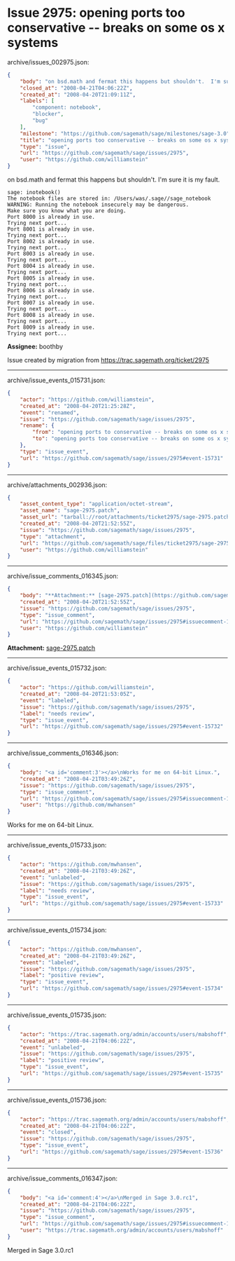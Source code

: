 # Issue 2975: opening ports too conservative -- breaks on some os x systems

archive/issues_002975.json:
```json
{
    "body": "on bsd.math and fermat this happens but shouldn't.  I'm sure it is my fault.\n\n```\nsage: inotebook()\nThe notebook files are stored in: /Users/was/.sage//sage_notebook\nWARNING: Running the notebook insecurely may be dangerous.\nMake sure you know what you are doing.\nPort 8000 is already in use.\nTrying next port...\nPort 8001 is already in use.\nTrying next port...\nPort 8002 is already in use.\nTrying next port...\nPort 8003 is already in use.\nTrying next port...\nPort 8004 is already in use.\nTrying next port...\nPort 8005 is already in use.\nTrying next port...\nPort 8006 is already in use.\nTrying next port...\nPort 8007 is already in use.\nTrying next port...\nPort 8008 is already in use.\nTrying next port...\nPort 8009 is already in use.\nTrying next port...\n```\n\n**Assignee:** boothby\n\nIssue created by migration from https://trac.sagemath.org/ticket/2975\n\n",
    "closed_at": "2008-04-21T04:06:22Z",
    "created_at": "2008-04-20T21:09:11Z",
    "labels": [
        "component: notebook",
        "blocker",
        "bug"
    ],
    "milestone": "https://github.com/sagemath/sage/milestones/sage-3.0",
    "title": "opening ports too conservative -- breaks on some os x systems",
    "type": "issue",
    "url": "https://github.com/sagemath/sage/issues/2975",
    "user": "https://github.com/williamstein"
}
```
on bsd.math and fermat this happens but shouldn't.  I'm sure it is my fault.

```
sage: inotebook()
The notebook files are stored in: /Users/was/.sage//sage_notebook
WARNING: Running the notebook insecurely may be dangerous.
Make sure you know what you are doing.
Port 8000 is already in use.
Trying next port...
Port 8001 is already in use.
Trying next port...
Port 8002 is already in use.
Trying next port...
Port 8003 is already in use.
Trying next port...
Port 8004 is already in use.
Trying next port...
Port 8005 is already in use.
Trying next port...
Port 8006 is already in use.
Trying next port...
Port 8007 is already in use.
Trying next port...
Port 8008 is already in use.
Trying next port...
Port 8009 is already in use.
Trying next port...
```

**Assignee:** boothby

Issue created by migration from https://trac.sagemath.org/ticket/2975





---

archive/issue_events_015731.json:
```json
{
    "actor": "https://github.com/williamstein",
    "created_at": "2008-04-20T21:25:28Z",
    "event": "renamed",
    "issue": "https://github.com/sagemath/sage/issues/2975",
    "rename": {
        "from": "opening ports to conservative -- breaks on some os x systems",
        "to": "opening ports too conservative -- breaks on some os x systems"
    },
    "type": "issue_event",
    "url": "https://github.com/sagemath/sage/issues/2975#event-15731"
}
```



---

archive/attachments_002936.json:
```json
{
    "asset_content_type": "application/octet-stream",
    "asset_name": "sage-2975.patch",
    "asset_url": "tarball://root/attachments/ticket2975/sage-2975.patch",
    "created_at": "2008-04-20T21:52:55Z",
    "issue": "https://github.com/sagemath/sage/issues/2975",
    "type": "attachment",
    "url": "https://github.com/sagemath/sage/files/ticket2975/sage-2975.patch",
    "user": "https://github.com/williamstein"
}
```



---

archive/issue_comments_016345.json:
```json
{
    "body": "**Attachment:** [sage-2975.patch](https://github.com/sagemath/sage/files/ticket2975/sage-2975.patch)",
    "created_at": "2008-04-20T21:52:55Z",
    "issue": "https://github.com/sagemath/sage/issues/2975",
    "type": "issue_comment",
    "url": "https://github.com/sagemath/sage/issues/2975#issuecomment-16345",
    "user": "https://github.com/williamstein"
}
```

**Attachment:** [sage-2975.patch](https://github.com/sagemath/sage/files/ticket2975/sage-2975.patch)



---

archive/issue_events_015732.json:
```json
{
    "actor": "https://github.com/williamstein",
    "created_at": "2008-04-20T21:53:05Z",
    "event": "labeled",
    "issue": "https://github.com/sagemath/sage/issues/2975",
    "label": "needs review",
    "type": "issue_event",
    "url": "https://github.com/sagemath/sage/issues/2975#event-15732"
}
```



---

archive/issue_comments_016346.json:
```json
{
    "body": "<a id='comment:3'></a>\nWorks for me on 64-bit Linux.",
    "created_at": "2008-04-21T03:49:26Z",
    "issue": "https://github.com/sagemath/sage/issues/2975",
    "type": "issue_comment",
    "url": "https://github.com/sagemath/sage/issues/2975#issuecomment-16346",
    "user": "https://github.com/mwhansen"
}
```

<a id='comment:3'></a>
Works for me on 64-bit Linux.



---

archive/issue_events_015733.json:
```json
{
    "actor": "https://github.com/mwhansen",
    "created_at": "2008-04-21T03:49:26Z",
    "event": "unlabeled",
    "issue": "https://github.com/sagemath/sage/issues/2975",
    "label": "needs review",
    "type": "issue_event",
    "url": "https://github.com/sagemath/sage/issues/2975#event-15733"
}
```



---

archive/issue_events_015734.json:
```json
{
    "actor": "https://github.com/mwhansen",
    "created_at": "2008-04-21T03:49:26Z",
    "event": "labeled",
    "issue": "https://github.com/sagemath/sage/issues/2975",
    "label": "positive review",
    "type": "issue_event",
    "url": "https://github.com/sagemath/sage/issues/2975#event-15734"
}
```



---

archive/issue_events_015735.json:
```json
{
    "actor": "https://trac.sagemath.org/admin/accounts/users/mabshoff",
    "created_at": "2008-04-21T04:06:22Z",
    "event": "unlabeled",
    "issue": "https://github.com/sagemath/sage/issues/2975",
    "label": "positive review",
    "type": "issue_event",
    "url": "https://github.com/sagemath/sage/issues/2975#event-15735"
}
```



---

archive/issue_events_015736.json:
```json
{
    "actor": "https://trac.sagemath.org/admin/accounts/users/mabshoff",
    "created_at": "2008-04-21T04:06:22Z",
    "event": "closed",
    "issue": "https://github.com/sagemath/sage/issues/2975",
    "type": "issue_event",
    "url": "https://github.com/sagemath/sage/issues/2975#event-15736"
}
```



---

archive/issue_comments_016347.json:
```json
{
    "body": "<a id='comment:4'></a>\nMerged in Sage 3.0.rc1",
    "created_at": "2008-04-21T04:06:22Z",
    "issue": "https://github.com/sagemath/sage/issues/2975",
    "type": "issue_comment",
    "url": "https://github.com/sagemath/sage/issues/2975#issuecomment-16347",
    "user": "https://trac.sagemath.org/admin/accounts/users/mabshoff"
}
```

<a id='comment:4'></a>
Merged in Sage 3.0.rc1
